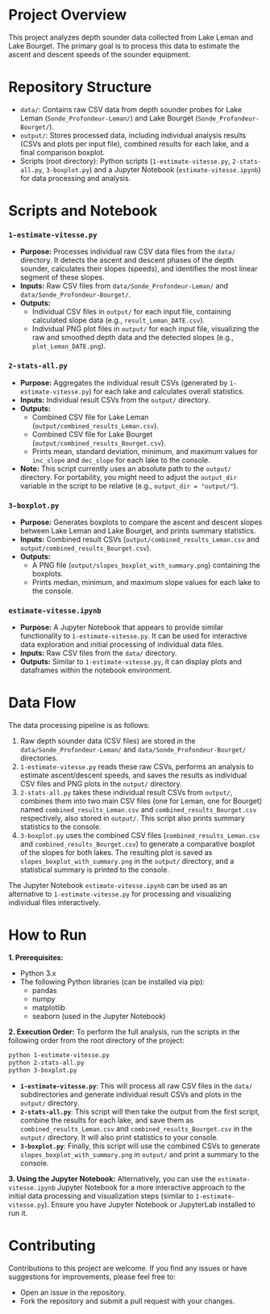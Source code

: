 # Project Overview
This project analyzes depth sounder data collected from Lake Leman and Lake Bourget. The primary goal is to process this data to estimate the ascent and descent speeds of the sounder equipment.

# Repository Structure
*   `data/`: Contains raw CSV data from depth sounder probes for Lake Leman (`Sonde_Profondeur-Leman/`) and Lake Bourget (`Sonde_Profondeur-Bourget/`).
*   `output/`: Stores processed data, including individual analysis results (CSVs and plots per input file), combined results for each lake, and a final comparison boxplot.
*   Scripts (root directory): Python scripts (`1-estimate-vitesse.py`, `2-stats-all.py`, `3-boxplot.py`) and a Jupyter Notebook (`estimate-vitesse.ipynb`) for data processing and analysis.

# Scripts and Notebook
### `1-estimate-vitesse.py`
*   **Purpose:** Processes individual raw CSV data files from the `data/` directory. It detects the ascent and descent phases of the depth sounder, calculates their slopes (speeds), and identifies the most linear segment of these slopes.
*   **Inputs:** Raw CSV files from `data/Sonde_Profondeur-Leman/` and `data/Sonde_Profondeur-Bourget/`.
*   **Outputs:** 
    *   Individual CSV files in `output/` for each input file, containing calculated slope data (e.g., `result_Leman_DATE.csv`).
    *   Individual PNG plot files in `output/` for each input file, visualizing the raw and smoothed depth data and the detected slopes (e.g., `plot_Leman_DATE.png`).

### `2-stats-all.py`
*   **Purpose:** Aggregates the individual result CSVs (generated by `1-estimate-vitesse.py`) for each lake and calculates overall statistics.
*   **Inputs:** Individual result CSVs from the `output/` directory.
*   **Outputs:**
    *   Combined CSV file for Lake Leman (`output/combined_results_Leman.csv`).
    *   Combined CSV file for Lake Bourget (`output/combined_results_Bourget.csv`).
    *   Prints mean, standard deviation, minimum, and maximum values for `inc_slope` and `dec_slope` for each lake to the console.
*   **Note:** This script currently uses an absolute path to the `output/` directory. For portability, you might need to adjust the `output_dir` variable in the script to be relative (e.g., `output_dir = "output/"`).

### `3-boxplot.py`
*   **Purpose:** Generates boxplots to compare the ascent and descent slopes between Lake Leman and Lake Bourget, and prints summary statistics.
*   **Inputs:** Combined result CSVs (`output/combined_results_Leman.csv` and `output/combined_results_Bourget.csv`).
*   **Outputs:**
    *   A PNG file (`output/slopes_boxplot_with_summary.png`) containing the boxplots.
    *   Prints median, minimum, and maximum slope values for each lake to the console.

### `estimate-vitesse.ipynb`
*   **Purpose:** A Jupyter Notebook that appears to provide similar functionality to `1-estimate-vitesse.py`. It can be used for interactive data exploration and initial processing of individual data files.
*   **Inputs:** Raw CSV files from the `data/` directory.
*   **Outputs:** Similar to `1-estimate-vitesse.py`, it can display plots and dataframes within the notebook environment.

# Data Flow
The data processing pipeline is as follows:
1.  Raw depth sounder data (CSV files) are stored in the `data/Sonde_Profondeur-Leman/` and `data/Sonde_Profondeur-Bourget/` directories.
2.  `1-estimate-vitesse.py` reads these raw CSVs, performs an analysis to estimate ascent/descent speeds, and saves the results as individual CSV files and PNG plots in the `output/` directory.
3.  `2-stats-all.py` takes these individual result CSVs from `output/`, combines them into two main CSV files (one for Leman, one for Bourget) named `combined_results_Leman.csv` and `combined_results_Bourget.csv` respectively, also stored in `output/`. This script also prints summary statistics to the console.
4.  `3-boxplot.py` uses the combined CSV files (`combined_results_Leman.csv` and `combined_results_Bourget.csv`) to generate a comparative boxplot of the slopes for both lakes. The resulting plot is saved as `slopes_boxplot_with_summary.png` in the `output/` directory, and a statistical summary is printed to the console.

The Jupyter Notebook `estimate-vitesse.ipynb` can be used as an alternative to `1-estimate-vitesse.py` for processing and visualizing individual files interactively.

# How to Run
**1. Prerequisites:**
*   Python 3.x
*   The following Python libraries (can be installed via pip):
    *   pandas
    *   numpy
    *   matplotlib
    *   seaborn (used in the Jupyter Notebook)

**2. Execution Order:**
To perform the full analysis, run the scripts in the following order from the root directory of the project:

   ```bash
   python 1-estimate-vitesse.py
   python 2-stats-all.py
   python 3-boxplot.py
   ```

*   **`1-estimate-vitesse.py`**: This will process all raw CSV files in the `data/` subdirectories and generate individual result CSVs and plots in the `output/` directory.
*   **`2-stats-all.py`**: This script will then take the output from the first script, combine the results for each lake, and save them as `combined_results_Leman.csv` and `combined_results_Bourget.csv` in the `output/` directory. It will also print statistics to your console.
*   **`3-boxplot.py`**: Finally, this script will use the combined CSVs to generate `slopes_boxplot_with_summary.png` in `output/` and print a summary to the console.

**3. Using the Jupyter Notebook:**
Alternatively, you can use the `estimate-vitesse.ipynb` Jupyter Notebook for a more interactive approach to the initial data processing and visualization steps (similar to `1-estimate-vitesse.py`). Ensure you have Jupyter Notebook or JupyterLab installed to run it.

# Contributing
Contributions to this project are welcome. If you find any issues or have suggestions for improvements, please feel free to:
*   Open an issue in the repository.
*   Fork the repository and submit a pull request with your changes.
